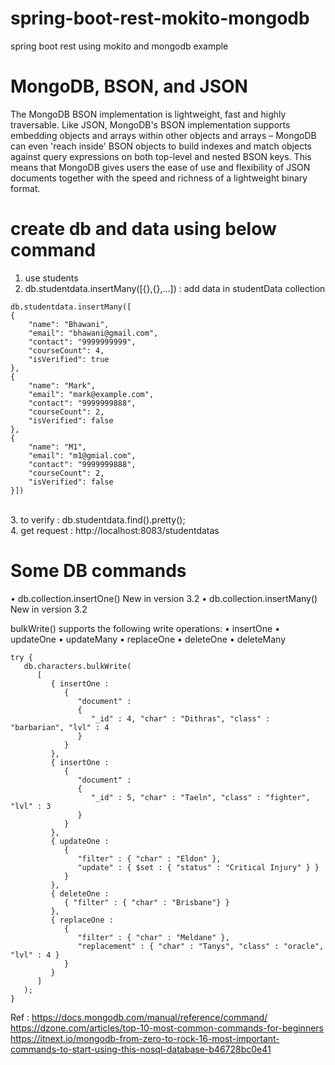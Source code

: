 # spring-boot-rest-mokito-mongodb
spring boot rest using mokito and mongodb example <br>

# MongoDB, BSON, and JSON
The MongoDB BSON implementation is lightweight, fast and highly traversable. Like JSON, MongoDB's BSON implementation supports embedding objects and arrays within other objects and arrays – MongoDB can even 'reach inside' BSON objects to build indexes and match objects against query expressions on both top-level and nested BSON keys. This means that MongoDB gives users the ease of use and flexibility of JSON documents together with the speed and richness of a lightweight binary format.


# create db and data using below command
1. use students <br>
2. db.studentdata.insertMany([{},{},...]) : add data in studentData collection <br>
```
db.studentdata.insertMany([
{
	"name": "Bhawani",
	"email": "bhawani@gmail.com",
	"contact": "9999999999",
	"courseCount": 4,
	"isVerified": true
},
{
	"name": "Mark",
	"email": "mark@example.com",
	"contact": "9999999888",
	"courseCount": 2,
	"isVerified": false
},
{
	"name": "M1",
	"email": "m1@gmial.com",
	"contact": "9999999888",
	"courseCount": 2,
	"isVerified": false
}])
```
<br>
3. to verify : db.studentdata.find().pretty(); <br>
4. get request : http://localhost:8083/studentdatas

# Some DB commands
•	db.collection.insertOne() New in version 3.2
•	db.collection.insertMany() New in version 3.2

bulkWrite() supports the following write operations:
•	insertOne
•	updateOne
•	updateMany
•	replaceOne
•	deleteOne
•	deleteMany
```
try {
   db.characters.bulkWrite(
      [
         { insertOne :
            {
               "document" :
               {
                  "_id" : 4, "char" : "Dithras", "class" : "barbarian", "lvl" : 4
               }
            }
         },
         { insertOne :
            {
               "document" :
               {
                  "_id" : 5, "char" : "Taeln", "class" : "fighter", "lvl" : 3
               }
            }
         },
         { updateOne :
            {
               "filter" : { "char" : "Eldon" },
               "update" : { $set : { "status" : "Critical Injury" } }
            }
         },
         { deleteOne :
            { "filter" : { "char" : "Brisbane"} }
         },
         { replaceOne :
            {
               "filter" : { "char" : "Meldane" },
               "replacement" : { "char" : "Tanys", "class" : "oracle", "lvl" : 4 }
            }
         }
      ]
   );
}

```
Ref :  https://docs.mongodb.com/manual/reference/command/ <br>
https://dzone.com/articles/top-10-most-common-commands-for-beginners <br>
https://itnext.io/mongodb-from-zero-to-rock-16-most-important-commands-to-start-using-this-nosql-database-b46728bc0e41
